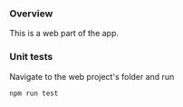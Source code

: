 ### Overview
This is a web part of the app.

### Unit tests
Navigate to the web project's folder and run
```
npm run test
```
